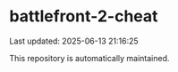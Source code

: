 # battlefront-2-cheat

Last updated: 2025-06-13 21:16:25

This repository is automatically maintained.
